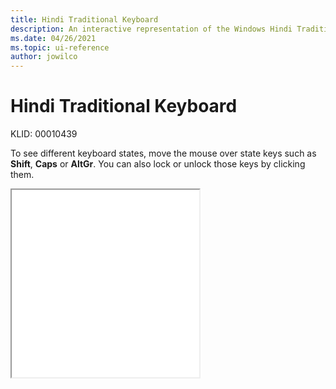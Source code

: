 ```yaml
---
title: Hindi Traditional Keyboard
description: An interactive representation of the Windows Hindi Traditional keyboard. To see different keyboard states, click or move the mouse over the state keys.
ms.date: 04/26/2021
ms.topic: ui-reference
author: jowilco
---
```


# Hindi Traditional Keyboard

KLID: 00010439

To see different keyboard states, move the mouse over state keys such as **Shift**, **Caps** or **AltGr**. You can also lock or unlock those keys by clicking them.

<iframe src="kbdinhin.html" height="300"></iframe>

